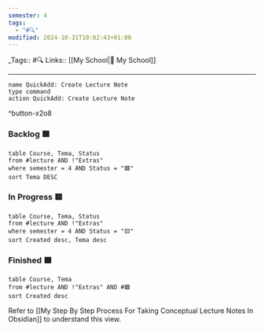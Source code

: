 ```yaml
---
semester: 4
tags:
  - "#🔍"
modified: 2024-10-31T10:02:43+01:00
---
```

\_Tags::  #🔍 
Links:: [[My School|🏫 My School]]
___

```button
name QuickAdd: Create Lecture Note
type command
action QuickAdd: Create Lecture Note
```
^button-x2o8


### Backlog 🟥

```dataview
table Course, Tema, Status
from #lecture AND !"Extras" 
where semester = 4 AND Status = "🟥"
sort Tema DESC
```

### In Progress 🟨

```dataview
table Course, Tema, Status
from #lecture AND !"Extras" 
where semester = 4 AND Status = "🟨"
sort Created desc, Tema desc
```

### Finished 🟩
```dataview
table Course, Tema
from #lecture AND !"Extras" AND #🟩
sort Created desc
```

Refer to [[My Step By Step Process For Taking Conceptual Lecture Notes In Obsidian]] to understand this view.
